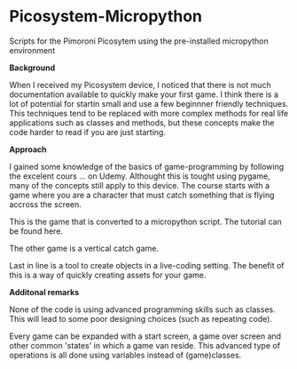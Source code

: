 # Picosystem-Micropython
Scripts for the Pimoroni Picosytem using the pre-installed micropython environment

**Background**

When I received my Picosystem device, I noticed that there is not much documentation available to quickly make your first game.
I think there is a lot of potential for startin small and use a few beginnner friendly techniques. This techniques tend to be replaced with more complex methods for real life applications such as classes and methods, but these concepts make the code harder to read if you are just starting.

**Approach**

I gained some knowledge of the basics of game-programming by following the excelent cours ... on Udemy.
Althought this is tought using pygame, many of the concepts still apply to this device.
The course starts with a game where you are a character that must catch something that is flying accross the screen.

This is the game that is converted to a micropython script.
The tutorial can be found here.

The other game is a vertical catch game. 

Last in line is a tool to create objects in a live-coding setting. The benefit of this is a way of quickly creating assets for your game.

**Additonal remarks**

None of the code is using advanced programming skills such as classes. This will lead to some poor designing choices (such as repeating code).

Every game can be expanded with a start screen, a game over screen and other common 'states' in which a game van reside.
This advanced type of operations is all done using variables instead of (game)classes.


